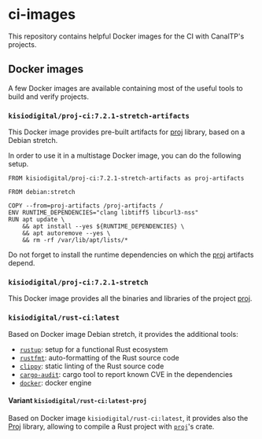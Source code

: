 # ci-images

This repository contains helpful Docker images for the CI with CanalTP's projects.

## Docker images

A few Docker images are available containing most of the useful tools to build
and verify projects.

### `kisiodigital/proj-ci:7.2.1-stretch-artifacts`

This Docker image provides pre-built artifacts for [proj] library,
based on a Debian stretch.

In order to use it in a multistage Docker image, you can do the following setup.

```
FROM kisiodigital/proj-ci:7.2.1-stretch-artifacts as proj-artifacts

FROM debian:stretch

COPY --from=proj-artifacts /proj-artifacts /
ENV RUNTIME_DEPENDENCIES="clang libtiff5 libcurl3-nss"
RUN apt update \
    && apt install --yes ${RUNTIME_DEPENDENCIES} \
    && apt autoremove --yes \
    && rm -rf /var/lib/apt/lists/*
```

Do not forget to install the runtime dependencies on which the [proj] artifacts depend.

### `kisiodigital/proj-ci:7.2.1-stretch`

This Docker image provides all the binaries and libraries of the project [proj].

### `kisiodigital/rust-ci:latest`

Based on Docker image Debian stretch, it provides the additional tools:

- [`rustup`]: setup for a functional Rust ecosystem
- [`rustfmt`]: auto-formatting of the Rust source code
- [`clippy`]: static linting of the Rust source code
- [`cargo-audit`]: cargo tool to report known CVE in the dependencies
- [`docker`]: docker engine

[`rustup`]: https://rustup.rs/
[`rustfmt`]: https://github.com/rust-lang/rustfmt
[`clippy`]: https://github.com/rust-lang/rust-clippy
[`cargo-audit`]: https://github.com/RustSec/cargo-audit
[`docker`]: https://www.docker.com/

#### Variant `kisiodigital/rust-ci:latest-proj`

Based on Docker image `kisiodigital/rust-ci:latest`, it provides also the
[Proj] library, allowing to compile a Rust project with [`proj`]'s crate.

[proj]: https://github.com/OSGeo/PROJ
[`proj`]: https://crates.io/crates/proj
